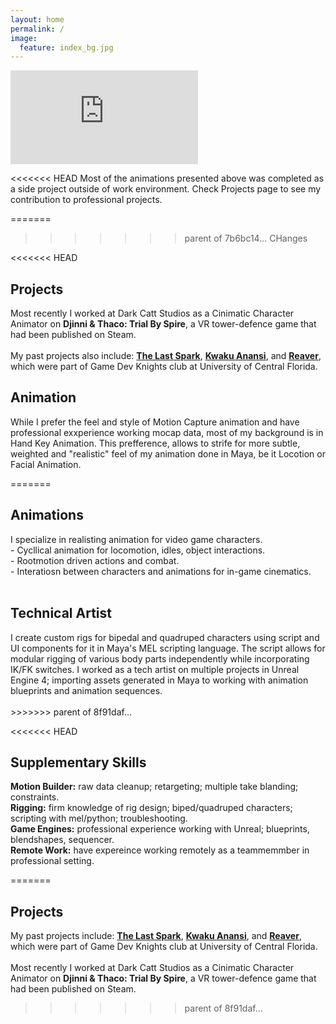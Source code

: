 ```yaml
---
layout: home
permalink: /
image:
  feature: index_bg.jpg
---
```


<iframe onload="this.width=screen.width;this.height=screen.height;" src="https://player.vimeo.com/video/326663097" frameborder="0" allow="accelerometer; autoplay; encrypted-media; gyroscope; picture-in-picture" allowfullscreen></iframe>

<<<<<<< HEAD
Most of the animations presented above was completed as a side project outside of work environment. Check Projects page to see my contribution to professional projects.

=======
>>>>>>> parent of 7b6bc14... CHanges
<div class="tiles">

  <div class="tile-medium">
<<<<<<< HEAD
    <h2 class="post-title">Projects</h2>
    <p class="post-excerpt">Most recently I worked at Dark Catt Studios as a Cinimatic Character Animator on <strong>Djinni & Thaco: Trial By Spire</strong>, a VR tower-defence game that had been published on Steam.<br>
    <br>
    My past projects also include: <strong><a href="http://www.umych.com/projects/last-spark/">The Last Spark</a></strong>, <strong><a href="http://www.umych.com/projects/anansi/">Kwaku Anansi</a></strong>, and <strong><a href="http://www.umych.com/projects/reaver/">Reaver</a></strong>, which were part of Game Dev Knights club at University of Central Florida.
    </p>  
  </div><!-- /.tile -->
  
  <div class="tile-medium">
    <h2 class="post-title">Animation</h2>
    <p class="post-excerpt">While I prefer the feel and style of Motion Capture animation and have professional exxperience working mocap data, most of my background is in Hand Key Animation. This prefference, allows to strife for more subtle, weighted and "realistic" feel of my animation done in Maya, be it Locotion or Facial Animation.<br> 
    </p>  
=======
    <h2 class="post-title">Animations</h2>
    <p class="post-excerpt">I specialize in realisting animation for video game characters. <br> 
    - Cycllical animation for locomotion, idles, object interactions. <br>
    - Rootmotion driven actions and combat. <br>
    - Interatiosn between characters and animations for in-game cinematics. <br>
    <br>
  </div><!-- /.tile -->
  
  <div class="tile-medium">
    <h2 class="post-title">Technical Artist</h2>
    <p class="post-excerpt">I create custom rigs for bipedal and quadruped characters using script and UI components for it in Maya's MEL scripting language. The script allows for modular rigging of various body parts independently while incorporating IK/FK switches.
    I worked as a tech artist on multiple projects in Unreal Engine 4; importing assets generated in Maya to working with animation blueprints and animation sequences. <br>
    <br>
>>>>>>> parent of 8f91daf... </p>
  </div><!-- /.tile -->
  
  <div class="tile-medium">
<<<<<<< HEAD
    <h2 class="post-title">Supplementary Skills</h2>
    <p class="post-excerpt"><strong>Motion Builder:</strong> raw data cleanup; retargeting; multiple take blanding; constraints.<br>
    <strong>Rigging:</strong> firm knowledge of rig design; biped/quadruped characters; scripting with mel/python; troubleshooting.<br>
    <strong>Game Engines:</strong> professional experience working with Unreal; blueprints, blendshapes, sequencer.<br>
    <strong>Remote Work:</strong> have expereince working remotely as a teammemmber in professional setting.<br>
    </p>  
=======
    <h2 class="post-title">Projects</h2>
    <p class="post-excerpt">My past projects include: <strong><a href="http://www.umych.com/projects/last-spark/">The Last Spark</a></strong>, <strong><a href="http://www.umych.com/projects/anansi/">Kwaku Anansi</a></strong>, and <strong><a href="http://www.umych.com/projects/reaver/">Reaver</a></strong>, which were part of Game Dev Knights club at University of Central Florida.<br>
    <br>
    Most recently I worked at Dark Catt Studios as a Cinimatic Character Animator on <strong>Djinni & Thaco: Trial By Spire</strong>, a VR tower-defence game that had been published on Steam. </p>
    
>>>>>>> parent of 8f91daf... </p>
  </div><!-- /.tile -->


